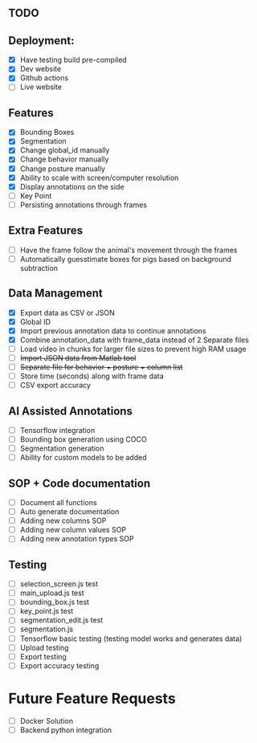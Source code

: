 ## TODO

## Deployment:
* [x] Have testing build pre-compiled
* [x] Dev website
* [x] Github actions
* [ ] Live website

## Features
* [x] Bounding Boxes
* [x] Segmentation
* [x] Change global_id manually
* [x] Change behavior manually
* [x] Change posture manually
* [x] Ability to scale with screen/computer resolution
* [x] Display annotations on the side
* [ ] Key Point
* [ ] Persisting annotations through frames

## Extra Features
* [ ] Have the frame follow the animal's movement through the frames
* [ ] Automatically guesstimate boxes for pigs based on background subtraction

## Data Management
* [x] Export data as CSV or JSON
* [x] Global ID
* [x] Import previous annotation data to continue annotations
* [x] Combine annotation_data with frame_data instead of 2 Separate files
* [ ] Load video in chunks for larger file sizes to prevent high RAM usage
* [ ] ~~Import JSON data from Matlab tool~~
* [ ] ~~Separate file for behavior + posture + column list~~
* [ ] Store time (seconds) along with frame data
* [ ] CSV export accuracy

## AI Assisted Annotations
* [ ] Tensorflow integration
* [ ] Bounding box generation using COCO
* [ ] Segmentation generation
* [ ] Ability for custom models to be added

## SOP + Code documentation
* [ ] Document all functions
* [ ] Auto generate documentation
* [ ] Adding new columns SOP
* [ ] Adding new column values SOP 
* [ ] Adding new annotation types SOP

## Testing
* [ ] selection_screen.js test
* [ ] main_upload.js test
* [ ] bounding_box.js test
* [ ] key_point.js test
* [ ] segmentation_edit.js test
* [ ] segmentation.js
* [ ] Tensorflow basic testing (testing model works and generates data)
* [ ] Upload testing
* [ ] Export testing
* [ ] Export accuracy testing

# Future Feature Requests
* [ ] Docker Solution
* [ ] Backend python integration